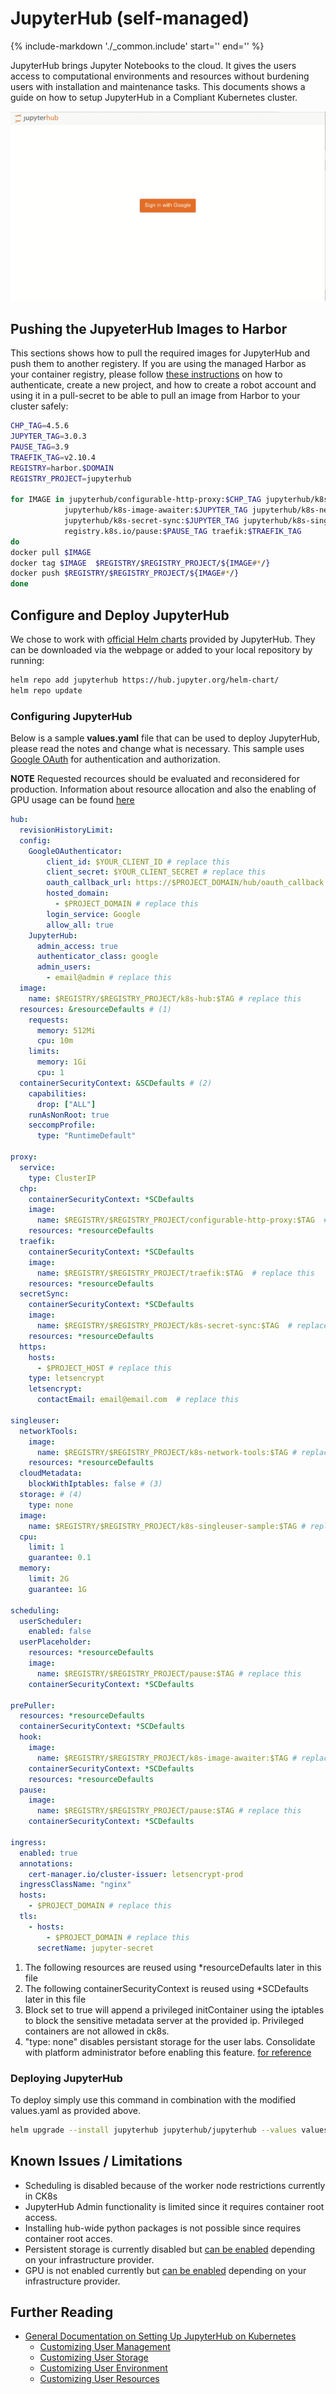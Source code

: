 JupyterHub (self-managed)
===========

{%
   include-markdown './_common.include'
   start='<!--disclaimer-start-->'
   end='<!--disclaimer-end-->'
%}

JupyterHub brings Jupyter Notebooks to the cloud. It gives the users access to computational environments and resources without burdening users with installation and maintenance tasks. This documents shows a guide on how to setup JupyterHub in a Compliant Kubernetes cluster.

![Keycloak Image](img/jupyter.gif)

## Pushing the JupyeterHub Images to Harbor
This sections shows how to pull the required images for JupyterHub and push them to another registery. If you are using the managed Harbor as your container registry, please follow [these instructions](../deploy.md) on how to authenticate, create a new project, and how to create a robot account and using it in a pull-secret to be able to pull an image from Harbor to your cluster safely:

```sh
CHP_TAG=4.5.6
JUPYTER_TAG=3.0.3
PAUSE_TAG=3.9
TRAEFIK_TAG=v2.10.4
REGISTRY=harbor.$DOMAIN
REGISTRY_PROJECT=jupyterhub

for IMAGE in jupyterhub/configurable-http-proxy:$CHP_TAG jupyterhub/k8s-hub:$JUPYTER_TAG \
            jupyterhub/k8s-image-awaiter:$JUPYTER_TAG jupyterhub/k8s-network-tools:$JUPYTER_TAG \
            jupyterhub/k8s-secret-sync:$JUPYTER_TAG jupyterhub/k8s-singleuser-sample:$JUPYTER_TAG \
            registry.k8s.io/pause:$PAUSE_TAG traefik:$TRAEFIK_TAG 
do
docker pull $IMAGE
docker tag $IMAGE  $REGISTRY/$REGISTRY_PROJECT/${IMAGE#*/}
docker push $REGISTRY/$REGISTRY_PROJECT/${IMAGE#*/}
done
```

## Configure and Deploy JupyterHub
We chose to work with [official Helm charts](https://hub.jupyter.org/helm-chart/) provided by JupyterHub. They can be downloaded via the webpage or added to your local repository by running:
```sh
helm repo add jupyterhub https://hub.jupyter.org/helm-chart/
helm repo update
```

### Configuring JupyterHub

Below is a sample **values.yaml** file that can be used to deploy JupyterHub, please read the notes and change what is necessary. This sample uses [Google OAuth](https://z2jh.jupyter.org/en/stable/administrator/authentication.html#google) for authentication and authorization.

**NOTE** Requested recources should be evaluated and reconsidered for production. Information about resource allocation and also the enabling of GPU usage can be found [here](https://z2jh.jupyter.org/en/stable/jupyterhub/customizing/user-resources.html#customizing-user-resources)
```yaml
hub: 
  revisionHistoryLimit:
  config:
    GoogleOAuthenticator:
        client_id: $YOUR_CLIENT_ID # replace this
        client_secret: $YOUR_CLIENT_SECRET # replace this
        oauth_callback_url: https://$PROJECT_DOMAIN/hub/oauth_callback # replace this
        hosted_domain:
          - $PROJECT_DOMAIN # replace this
        login_service: Google
        allow_all: true
    JupyterHub:
      admin_access: true
      authenticator_class: google
      admin_users: 
        - email@admin # replace this
  image:
    name: $REGISTRY/$REGISTRY_PROJECT/k8s-hub:$TAG # replace this
  resources: &resourceDefaults # (1)
    requests: 
      memory: 512Mi 
      cpu: 10m 
    limits: 
      memory: 1Gi 
      cpu: 1 
  containerSecurityContext: &SCDefaults # (2)
    capabilities: 
      drop: ["ALL"] 
    runAsNonRoot: true 
    seccompProfile: 
      type: "RuntimeDefault" 

proxy:
  service:
    type: ClusterIP
  chp:
    containerSecurityContext: *SCDefaults 
    image:
      name: $REGISTRY/$REGISTRY_PROJECT/configurable-http-proxy:$TAG  # replace this
    resources: *resourceDefaults 
  traefik:
    containerSecurityContext: *SCDefaults
    image:
      name: $REGISTRY/$REGISTRY_PROJECT/traefik:$TAG  # replace this
    resources: *resourceDefaults
  secretSync:
    containerSecurityContext: *SCDefaults
    image:
      name: $REGISTRY/$REGISTRY_PROJECT/k8s-secret-sync:$TAG  # replace this
    resources: *resourceDefaults
  https:
    hosts:
      - $PROJECT_HOST # replace this
    type: letsencrypt
    letsencrypt:
      contactEmail: email@email.com  # replace this

singleuser:
  networkTools:
    image:
      name: $REGISTRY/$REGISTRY_PROJECT/k8s-network-tools:$TAG # replace this
    resources: *resourceDefaults
  cloudMetadata:
    blockWithIptables: false # (3)
  storage: # (4)
    type: none 
  image:
    name: $REGISTRY/$REGISTRY_PROJECT/k8s-singleuser-sample:$TAG # replace this
  cpu:
    limit: 1
    guarantee: 0.1
  memory:
    limit: 2G
    guarantee: 1G

scheduling:
  userScheduler: 
    enabled: false 
  userPlaceholder:
    resources: *resourceDefaults
    image:
      name: $REGISTRY/$REGISTRY_PROJECT/pause:$TAG # replace this
    containerSecurityContext: *SCDefaults

prePuller:
  resources: *resourceDefaults
  containerSecurityContext: *SCDefaults
  hook:
    image:
      name: $REGISTRY/$REGISTRY_PROJECT/k8s-image-awaiter:$TAG # replace this
    containerSecurityContext: *SCDefaults
    resources: *resourceDefaults
  pause:
    image:
      name: $REGISTRY/$REGISTRY_PROJECT/pause:$TAG # replace this
    containerSecurityContext: *SCDefaults

ingress:
  enabled: true
  annotations: 
    cert-manager.io/cluster-issuer: letsencrypt-prod
  ingressClassName: "nginx"
  hosts: 
    - $PROJECT_DOMAIN # replace this
  tls:
    - hosts:
        - $PROJECT_DOMAIN # replace this
      secretName: jupyter-secret
```

1. The following resources are reused using *resourceDefaults later in this file
2. The following containerSecurityContext is reused using *SCDefaults later in this file
3.  Block set to true will append a privileged initContainer using the iptables to block the sensitive metadata server at the provided ip. Privileged containers are not allowed in ck8s.
4. "type: none" disables persistant storage for the user labs. Consolidate with platform administrator before enabling this feature. [for reference](https://github.com/jupyterhub/zero-to-jupyterhub-k8s/blob/1ebca266bed3e2f38332c5a9a3202f627cba3af0/jupyterhub/values.yaml#L383)

### Deploying JupyterHub

To deploy simply use this command in combination with the modified values.yaml as provided above.
```sh
helm upgrade --install jupyterhub jupyterhub/jupyterhub --values values.yml
```

## Known Issues / Limitations

- Scheduling is disabled because of the worker node restrictions currently in CK8s
- JupyterHub Admin functionality is limited since it requires container root access.
- Installing hub-wide python packages is not possible since requires container root acces.
- Persistent storage is currently disabled but [can be enabled](https://z2jh.jupyter.org/en/stable/jupyterhub/customizing/user-storage.html) depending on your infrastructure provider.
- GPU is not enabled currently but [can be enabled](https://z2jh.jupyter.org/en/stable/jupyterhub/customizing/user-resources.html#set-user-gpu-guarantees-limits) depending on your infrastructure provider.

## Further Reading
- [General Documentation on Setting Up JupyterHub on Kubernetes](https://z2jh.jupyter.org/en/stable/index.html)
    - [Customizing User Management](https://z2jh.jupyter.org/en/stable/administrator/authentication.html)
    - [Customizing User Storage](https://z2jh.jupyter.org/en/stable/jupyterhub/customizing/user-storage.html)
    - [Customizing User Environment](https://z2jh.jupyter.org/en/stable/jupyterhub/customizing/user-environment.html)
    - [Customizing User Resources](https://z2jh.jupyter.org/en/stable/jupyterhub/customizing/user-resources.html)